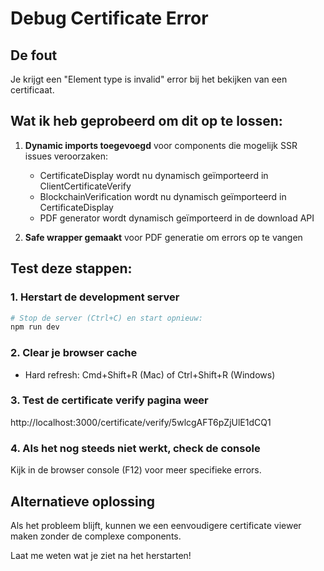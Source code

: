 # Debug Certificate Error

## De fout
Je krijgt een "Element type is invalid" error bij het bekijken van een certificaat.

## Wat ik heb geprobeerd om dit op te lossen:

1. **Dynamic imports toegevoegd** voor components die mogelijk SSR issues veroorzaken:
   - CertificateDisplay wordt nu dynamisch geïmporteerd in ClientCertificateVerify
   - BlockchainVerification wordt nu dynamisch geïmporteerd in CertificateDisplay
   - PDF generator wordt dynamisch geïmporteerd in de download API

2. **Safe wrapper gemaakt** voor PDF generatie om errors op te vangen

## Test deze stappen:

### 1. Herstart de development server
```bash
# Stop de server (Ctrl+C) en start opnieuw:
npm run dev
```

### 2. Clear je browser cache
- Hard refresh: Cmd+Shift+R (Mac) of Ctrl+Shift+R (Windows)

### 3. Test de certificate verify pagina weer
http://localhost:3000/certificate/verify/5wlcgAFT6pZjUlE1dCQ1

### 4. Als het nog steeds niet werkt, check de console
Kijk in de browser console (F12) voor meer specifieke errors.

## Alternatieve oplossing
Als het probleem blijft, kunnen we een eenvoudigere certificate viewer maken zonder de complexe components.

Laat me weten wat je ziet na het herstarten!
